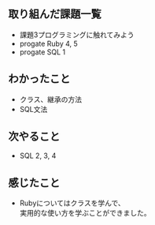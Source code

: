 ## 取り組んだ課題一覧
- 課題3プログラミングに触れてみよう
- progate Ruby 4, 5
- progate SQL 1

## わかったこと
- クラス、継承の方法
- SQL文法

## 次やること
- SQL 2, 3, 4

## 感じたこと
- Rubyについてはクラスを学んで、<br>実用的な使い方を学ぶことができました。